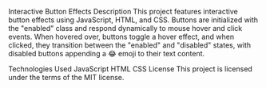 Interactive Button Effects
Description
This project features interactive button effects using JavaScript, HTML, and CSS. Buttons are initialized with the "enabled" class and respond dynamically to mouse hover and click events. When hovered over, buttons toggle a hover effect, and when clicked, they transition between the "enabled" and "disabled" states, with disabled buttons appending a 😂 emoji to their text content.

Technologies Used
JavaScript
HTML
CSS
License
This project is licensed under the terms of the MIT license.
